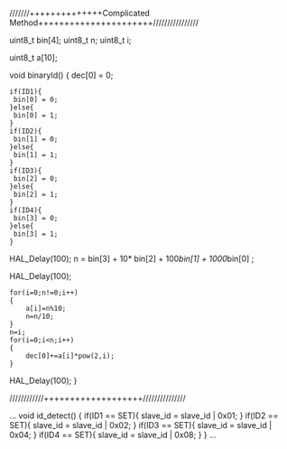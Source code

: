 ///////++++++++++++++Complicated Method++++++++++++++++++++++////////////////  

uint8_t bin[4];
uint8_t n;
uint8_t i;

uint8_t a[10]; 

void binaryId()
{
	dec[0] = 0;
	
	if(ID1){
	 bin[0] = 0;
	}else{
	 bin[0] = 1;
	}
	if(ID2){
	 bin[1] = 0;
	}else{
	 bin[1] = 1;
	}
	if(ID3){
	 bin[2] = 0;
	}else{
	 bin[2] = 1;
	}
	if(ID4){
	 bin[3] = 0;
	}else{
	 bin[3] = 1;
	}
	
HAL_Delay(100);	
	n = bin[3] + 10* bin[2] + 100*bin[1] + 1000*bin[0] ;
	
HAL_Delay(100);	
	
	for(i=0;n!=0;i++)
	{
		a[i]=n%10;
		n=n/10;
	}
	n=i;
	for(i=0;i<n;i++)
	{
		dec[0]+=a[i]*pow(2,i);
	}
HAL_Delay(100);
}

////////////+++++++++++++++++++///////////////


...
void id_detect()
{
	if(ID1 == SET){
		slave_id = slave_id | 0x01;
	}
	if(ID2 == SET){
		slave_id = slave_id | 0x02;
	}
	if(ID3 == SET){
		slave_id = slave_id | 0x04;
	}
	if(ID4 == SET){
		slave_id = slave_id | 0x08;
	}
}
...
